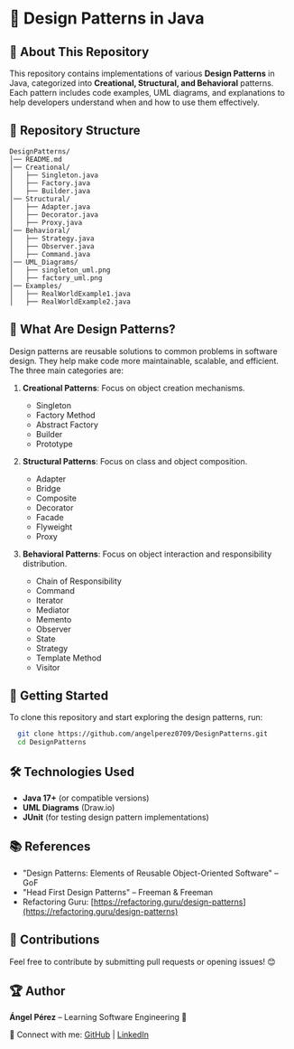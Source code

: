 # 🚀 Design Patterns in Java

## 📌 About This Repository
This repository contains implementations of various **Design Patterns** in Java, categorized into **Creational, Structural, and Behavioral** patterns. Each pattern includes code examples, UML diagrams, and explanations to help developers understand when and how to use them effectively.

## 📂 Repository Structure
```
DesignPatterns/
│── README.md
│── Creational/
│   ├── Singleton.java
│   ├── Factory.java
│   ├── Builder.java
│── Structural/
│   ├── Adapter.java
│   ├── Decorator.java
│   ├── Proxy.java
│── Behavioral/
│   ├── Strategy.java
│   ├── Observer.java
│   ├── Command.java
│── UML_Diagrams/
│   ├── singleton_uml.png
│   ├── factory_uml.png
│── Examples/
│   ├── RealWorldExample1.java
│   ├── RealWorldExample2.java
```

## 📖 What Are Design Patterns?
Design patterns are reusable solutions to common problems in software design. They help make code more maintainable, scalable, and efficient. The three main categories are:

1. **Creational Patterns**: Focus on object creation mechanisms.
   - Singleton
   - Factory Method
   - Abstract Factory
   - Builder
   - Prototype

2. **Structural Patterns**: Focus on class and object composition.
   - Adapter
   - Bridge
   - Composite
   - Decorator
   - Facade
   - Flyweight
   - Proxy

3. **Behavioral Patterns**: Focus on object interaction and responsibility distribution.
   - Chain of Responsibility
   - Command
   - Iterator
   - Mediator
   - Memento
   - Observer
   - State
   - Strategy
   - Template Method
   - Visitor

## 🚀 Getting Started
To clone this repository and start exploring the design patterns, run:
```sh
  git clone https://github.com/angelperez0709/DesignPatterns.git
  cd DesignPatterns
```

## 🛠 Technologies Used
- **Java 17+** (or compatible versions)
- **UML Diagrams** (Draw.io)
- **JUnit** (for testing design pattern implementations)

## 📚 References
- "Design Patterns: Elements of Reusable Object-Oriented Software" – GoF
- "Head First Design Patterns" – Freeman & Freeman
- Refactoring Guru: [https://refactoring.guru/design-patterns](https://refactoring.guru/design-patterns)

## 📢 Contributions
Feel free to contribute by submitting pull requests or opening issues! 😊

## 🏆 Author
**Ángel Pérez** – Learning Software Engineering 🚀

🔗 Connect with me: [GitHub](https://github.com/angelperez0709) | [LinkedIn](https://www.linkedin.com/in/angelperezmartinez)
